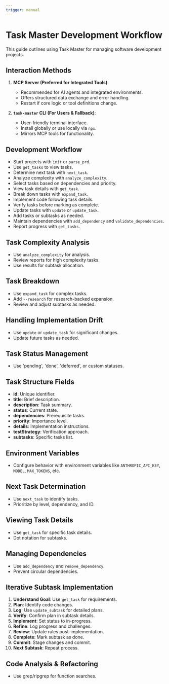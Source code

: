```yaml
---
trigger: manual
---
```


# Task Master Development Workflow

This guide outlines using Task Master for managing software development projects.

## Interaction Methods

1. **MCP Server (Preferred for Integrated Tools)**:

    - Recommended for AI agents and integrated environments.
    - Offers structured data exchange and error handling.
    - Restart if core logic or tool definitions change.

2. **`task-master` CLI (For Users & Fallback)**:
    - User-friendly terminal interface.
    - Install globally or use locally via `npx`.
    - Mirrors MCP tools for functionality.

## Development Workflow

- Start projects with `init` or `parse_prd`.
- Use `get_tasks` to view tasks.
- Determine next task with `next_task`.
- Analyze complexity with `analyze_complexity`.
- Select tasks based on dependencies and priority.
- View task details with `get_task`.
- Break down tasks with `expand_task`.
- Implement code following task details.
- Verify tasks before marking as complete.
- Update tasks with `update` or `update_task`.
- Add tasks or subtasks as needed.
- Maintain dependencies with `add_dependency` and `validate_dependencies`.
- Report progress with `get_tasks`.

## Task Complexity Analysis

- Use `analyze_complexity` for analysis.
- Review reports for high complexity tasks.
- Use results for subtask allocation.

## Task Breakdown

- Use `expand_task` for complex tasks.
- Add `--research` for research-backed expansion.
- Review and adjust subtasks as needed.

## Handling Implementation Drift

- Use `update` or `update_task` for significant changes.
- Update future tasks as needed.

## Task Status Management

- Use 'pending', 'done', 'deferred', or custom statuses.

## Task Structure Fields

- **id**: Unique identifier.
- **title**: Brief description.
- **description**: Task summary.
- **status**: Current state.
- **dependencies**: Prerequisite tasks.
- **priority**: Importance level.
- **details**: Implementation instructions.
- **testStrategy**: Verification approach.
- **subtasks**: Specific tasks list.

## Environment Variables

- Configure behavior with environment variables like `ANTHROPIC_API_KEY`, `MODEL`, `MAX_TOKENS`, etc.

## Next Task Determination

- Use `next_task` to identify tasks.
- Prioritize by level, dependency, and ID.

## Viewing Task Details

- Use `get_task` for specific task details.
- Dot notation for subtasks.

## Managing Dependencies

- Use `add_dependency` and `remove_dependency`.
- Prevent circular dependencies.

## Iterative Subtask Implementation

1. **Understand Goal**: Use `get_task` for requirements.
2. **Plan**: Identify code changes.
3. **Log**: Use `update_subtask` for detailed plans.
4. **Verify**: Confirm plan in subtask details.
5. **Implement**: Set status to in-progress.
6. **Refine**: Log progress and challenges.
7. **Review**: Update rules post-implementation.
8. **Complete**: Mark subtask as done.
9. **Commit**: Stage changes and commit.
10. **Next Subtask**: Repeat process.

## Code Analysis & Refactoring

- Use grep/ripgrep for function searches.
